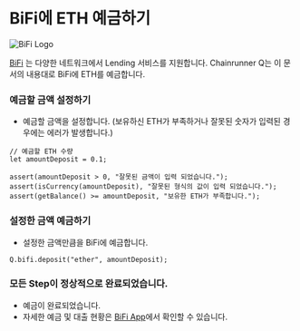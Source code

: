 ```meta-Currency
```

# BiFi에 ETH 예금하기

![BiFi Logo](https://s3.ap-northeast-2.amazonaws.com/thebifrost.io/home/bifi/bifi_logo.svg)

[BiFi](https://bifi.finance/) 는 다양한 네트워크에서 Lending 서비스를 지원합니다.
Chainrunner Q는 이 문서의 내용대로 BiFi에 ETH를 예금합니다.

### 예금할 금액 설정하기

- 예금할 금액을 설정합니다. (보유하신 ETH가 부족하거나 잘못된 숫자가 입력된 경우에는 에러가 발생합니다.)

```input ETH
// 예금할 ETH 수량
let amountDeposit = 0.1;
```

```input-Verify
assert(amountDeposit > 0, "잘못된 금액이 입력 되었습니다.");
assert(isCurrency(amountDeposit), "잘못된 형식의 값이 입력 되었습니다.");
assert(getBalance() >= amountDeposit, "보유한 ETH가 부족합니다.");
```

### 설정한 금액 예금하기

- 설정한 금액만큼을 BiFi에 예금합니다.

```taster
Q.bifi.deposit("ether", amountDeposit);
```

### 모든 Step이 정상적으로 완료되었습니다.

- 예금이 완료되었습니다.
- 자세한 예금 및 대출 현황은 [BiFi App](https://app.bifi.finance/)에서 확인할 수 있습니다.

